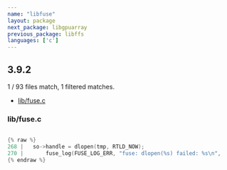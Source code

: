 ```yaml
---
name: "libfuse"
layout: package
next_package: libgpuarray
previous_package: libffs
languages: ['c']
---
```

## 3.9.2
1 / 93 files match, 1 filtered matches.

 - [lib/fuse.c](#libfusec)

### lib/fuse.c

```c

{% raw %}
268 | 	so->handle = dlopen(tmp, RTLD_NOW);
270 | 		fuse_log(FUSE_LOG_ERR, "fuse: dlopen(%s) failed: %s\n",
{% endraw %}

```